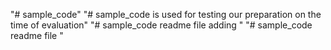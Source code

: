"# sample_code" 
"# sample_code is used for testing our preparation on the time of evaluation" 
"# sample_code readme file adding " 
"# sample_code readme file " 
